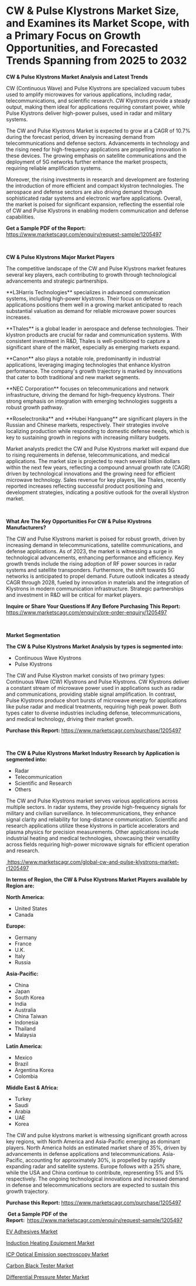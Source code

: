 <p><h1>CW & Pulse Klystrons Market Size, and Examines its Market Scope, with a Primary Focus on Growth Opportunities, and Forecasted Trends Spanning from 2025 to 2032</h1></p><p><strong>CW & Pulse Klystrons Market Analysis and Latest Trends</strong></p>
<p><p>CW (Continuous Wave) and Pulse Klystrons are specialized vacuum tubes used to amplify microwaves for various applications, including radar, telecommunications, and scientific research. CW Klystrons provide a steady output, making them ideal for applications requiring constant power, while Pulse Klystrons deliver high-power pulses, used in radar and military systems.</p><p>The CW and Pulse Klystrons Market is expected to grow at a CAGR of 10.7% during the forecast period, driven by increasing demand from telecommunications and defense sectors. Advancements in technology and the rising need for high-frequency applications are propelling innovation in these devices. The growing emphasis on satellite communications and the deployment of 5G networks further enhance the market prospects, requiring reliable amplification systems.</p><p>Moreover, the rising investments in research and development are fostering the introduction of more efficient and compact klystron technologies. The aerospace and defense sectors are also driving demand through sophisticated radar systems and electronic warfare applications. Overall, the market is poised for significant expansion, reflecting the essential role of CW and Pulse Klystrons in enabling modern communication and defense capabilities.</p></p>
<p><strong>Get a Sample PDF of the Report:&nbsp;</strong> <a href="https://www.marketscagr.com/enquiry/request-sample/1205497?utm_campaign=3001&utm_medium=2&utm_source=Github&utm_content=ia&utm_term=26032025&utm_id=cw-pulse-klystrons">https://www.marketscagr.com/enquiry/request-sample/1205497</a></p>
<p>&nbsp;</p>
<p><strong>CW & Pulse Klystrons Major Market Players</strong></p>
<p><p>The competitive landscape of the CW and Pulse Klystrons market features several key players, each contributing to growth through technological advancements and strategic partnerships. </p><p>**L3Harris Technologies** specializes in advanced communication systems, including high-power klystrons. Their focus on defense applications positions them well in a growing market anticipated to reach substantial valuation as demand for reliable microwave power sources increases.</p><p>**Thales** is a global leader in aerospace and defense technologies. Their klystron products are crucial for radar and communication systems. With consistent investment in R&D, Thales is well-positioned to capture a significant share of the market, especially as emerging markets expand.</p><p>**Canon** also plays a notable role, predominantly in industrial applications, leveraging imaging technologies that enhance klystron performance. The company's growth trajectory is marked by innovations that cater to both traditional and new market segments.</p><p>**NEC Corporation** focuses on telecommunications and network infrastructure, driving the demand for high-frequency klystrons. Their strong emphasis on integration with emerging technologies suggests a robust growth pathway.</p><p>**Roselectronika** and **Hubei Hanguang** are significant players in the Russian and Chinese markets, respectively. Their strategies involve localizing production while responding to domestic defense needs, which is key to sustaining growth in regions with increasing military budgets.</p><p>Market analysts predict the CW and Pulse Klystrons market will expand due to rising requirements in defense, telecommunications, and medical applications. The market size is projected to reach several billion dollars within the next few years, reflecting a compound annual growth rate (CAGR) driven by technological innovations and the growing need for efficient microwave technology. Sales revenue for key players, like Thales, recently reported increases reflecting successful product positioning and development strategies, indicating a positive outlook for the overall klystron market.</p></p>
<p>&nbsp;</p>
<p><strong>What Are The Key Opportunities For CW & Pulse Klystrons Manufacturers?</strong></p>
<p><p>The CW and Pulse Klystrons market is poised for robust growth, driven by increasing demand in telecommunications, satellite communications, and defense applications. As of 2023, the market is witnessing a surge in technological advancements, enhancing performance and efficiency. Key growth trends include the rising adoption of RF power sources in radar systems and satellite transponders. Furthermore, the shift towards 5G networks is anticipated to propel demand. Future outlook indicates a steady CAGR through 2028, fueled by innovation in materials and the integration of Klystrons in modern communication infrastructure. Strategic partnerships and investment in R&D will be critical for market players.</p></p>
<p><strong>Inquire or Share Your Questions If Any Before Purchasing This Report:</strong> <a href="https://www.marketscagr.com/enquiry/pre-order-enquiry/1205497?utm_campaign=3001&utm_medium=2&utm_source=Github&utm_content=ia&utm_term=26032025&utm_id=cw-pulse-klystrons">https://www.marketscagr.com/enquiry/pre-order-enquiry/1205497</a></p>
<p>&nbsp;</p>
<p><strong>Market Segmentation</strong></p>
<p><strong>The CW & Pulse Klystrons Market Analysis by types is segmented into:</strong></p>
<p><ul><li>Continuous Wave Klystrons</li><li>Pulse Klystrons</li></ul></p>
<p><p>The CW and Pulse Klystron market consists of two primary types: Continuous Wave (CW) Klystrons and Pulse Klystrons. CW Klystrons deliver a constant stream of microwave power used in applications such as radar and communications, providing stable signal amplification. In contrast, Pulse Klystrons produce short bursts of microwave energy for applications like pulse radar and medical treatments, requiring high peak power. Both types cater to diverse industries including defense, telecommunications, and medical technology, driving their market growth.</p></p>
<p><strong>Purchase this Report:&nbsp;</strong><a href="https://www.marketscagr.com/purchase/1205497?utm_campaign=3001&utm_medium=2&utm_source=Github&utm_content=ia&utm_term=26032025&utm_id=cw-pulse-klystrons">https://www.marketscagr.com/purchase/1205497</a></p>
<p>&nbsp;</p>
<p><strong>The CW & Pulse Klystrons Market Industry Research by Application is segmented into:</strong></p>
<p><ul><li>Radar</li><li>Telecommunication</li><li>Scientific and Research</li><li>Others</li></ul></p>
<p><p>The CW and Pulse Klystrons market serves various applications across multiple sectors. In radar systems, they provide high-frequency signals for military and civilian surveillance. In telecommunications, they enhance signal clarity and reliability for long-distance communication. Scientific and research applications utilize these klystrons in particle accelerators and plasma physics for precision measurements. Other applications include industrial heating and medical technologies, showcasing their versatility across fields requiring high-power microwave signals for efficient operation and research.</p></p>
<p><a href="https://www.marketscagr.com/global-cw-and-pulse-klystrons-market-r1205497?utm_campaign=3001&utm_medium=2&utm_source=Github&utm_content=ia&utm_term=26032025&utm_id=cw-pulse-klystrons">&nbsp;https://www.marketscagr.com/global-cw-and-pulse-klystrons-market-r1205497</a></p>
<p><strong>In terms of Region, the CW & Pulse Klystrons Market Players available by Region are:</strong></p>
<p>
    <p> <strong> North America: </strong>
        <ul>
            <li>United States</li>
            <li>Canada</li>
        </ul>
        </p> 
    <p> <strong> Europe: </strong>
        <ul>
            <li>Germany</li>
            <li>France</li>
            <li>U.K.</li>
            <li>Italy</li>
            <li>Russia</li>
        </ul>
        </p> 
    <p> <strong> Asia-Pacific: </strong>
        <ul>
            <li>China</li>
            <li>Japan</li>
            <li>South Korea</li>
            <li>India</li>
            <li>Australia</li>
            <li>China Taiwan</li>
            <li>Indonesia</li>
            <li>Thailand</li>
            <li>Malaysia</li>
        </ul>
        </p> 
    <p> <strong> Latin America: </strong>
        <ul>
            <li>Mexico</li>
            <li>Brazil</li>
            <li>Argentina Korea</li>
            <li>Colombia</li>
        </ul>
        </p> 
    <p> <strong> Middle East & Africa: </strong>
        <ul>
            <li>Turkey</li>
            <li>Saudi</li>
            <li>Arabia</li>
            <li>UAE</li>
            <li>Korea</li>
        </ul>
    </p>
    </p>
<p><p>The CW and pulse klystrons market is witnessing significant growth across key regions, with North America and Asia-Pacific emerging as dominant players. North America holds an estimated market share of 35%, driven by advancements in defense applications and telecommunications. Asia-Pacific, accounting for approximately 30%, is propelled by rapidly expanding radar and satellite systems. Europe follows with a 25% share, while the USA and China continue to contribute, representing 5% and 5% respectively. The ongoing technological innovations and increased demand in defense and telecommunications sectors are expected to sustain this growth trajectory.</p></p>
<p><strong>Purchase this Report: </strong><a href="https://www.marketscagr.com/purchase/1205497?utm_campaign=3001&utm_medium=2&utm_source=Github&utm_content=ia&utm_term=26032025&utm_id=cw-pulse-klystrons">https://www.marketscagr.com/purchase/1205497</a></p>
<p>&nbsp;<strong>Get a Sample PDF of the Report:&nbsp;&nbsp;</strong><a href="https://www.marketscagr.com/enquiry/request-sample/1205497?utm_campaign=3001&utm_medium=2&utm_source=Github&utm_content=ia&utm_term=26032025&utm_id=cw-pulse-klystrons">https://www.marketscagr.com/enquiry/request-sample/1205497</a></p>
<p><strong></strong></p>
<p><p><a href="https://github.com/amoakuolaopa/Market-Research-Report-List-1/blob/main/ev-adhesives-market.md?utm_campaign=3001&utm_medium=2&utm_source=Github&utm_content=ia&utm_term=26032025&utm_id=cw-pulse-klystrons">EV Adhesives Market</a></p><p><a href="https://www.linkedin.com/pulse/global-induction-heating-equipment-market-trends-applications-7m1pe?utm_campaign=3001&utm_medium=2&utm_source=Github&utm_content=ia&utm_term=26032025&utm_id=cw-pulse-klystrons">Induction Heating Equipment Market</a></p><p><a href="https://www.linkedin.com/pulse/navigating-global-icp-optical-emission-spectroscopy-market-landscape-xnage?utm_campaign=3001&utm_medium=2&utm_source=Github&utm_content=ia&utm_term=26032025&utm_id=cw-pulse-klystrons">ICP Optical Emission spectroscopy Market</a></p><p><a href="https://www.linkedin.com/pulse/carbon-black-tester-market-research-report-2025-2032-forecasted-w4e3e?utm_campaign=3001&utm_medium=2&utm_source=Github&utm_content=ia&utm_term=26032025&utm_id=cw-pulse-klystrons">Carbon Black Tester Market</a></p><p><a href="https://www.linkedin.com/pulse/differential-pressure-meter-sector-surge-72-growth-roadmap-2032-npefe?utm_campaign=3001&utm_medium=2&utm_source=Github&utm_content=ia&utm_term=26032025&utm_id=cw-pulse-klystrons">Differential Pressure Meter Market</a></p></p>